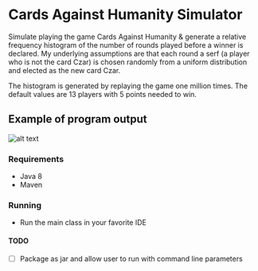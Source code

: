 # Cards Against Humanity Simulator
Simulate playing the game Cards Against Humanity & generate a relative frequency histogram of the number of rounds played
before a winner is declared. My underlying assumptions are that each round a serf (a player who is not the card Czar) is
chosen randomly from a uniform distribution and elected as the new card Czar.

The histogram is generated by replaying the game one million times. The default values are 13 players with 5 points needed
to win.

## Example of program output
![alt text](https://github.com/carlcorder/cards.against.humanity/blob/master/src/img/cards-against-humanity-histogram.png)

### Requirements
* Java 8
* Maven

### Running
* Run the main class in your favorite IDE

#### TODO
- [ ] Package as jar and allow user to run with command line parameters
